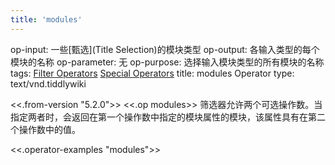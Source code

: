 ```yaml
---
title: 'modules'
---
```


op-input: 一些[甄选](Title Selection)的模块类型
op-output: 各输入类型的每个模块的名称
op-parameter: 无
op-purpose: 选择输入模块类型的所有模块的名称
tags: [Filter Operators](#Filter%20Operators) [Special Operators](#Special%20Operators)
title: modules Operator
type: text/vnd.tiddlywiki

<<.from-version "5.2.0">> <<.op modules>> 筛选器允许两个可选操作数。当指定两者时，会返回在第一个操作数中指定的模块属性的模块，该属性具有在第二个操作数中的值。

<<.operator-examples "modules">>